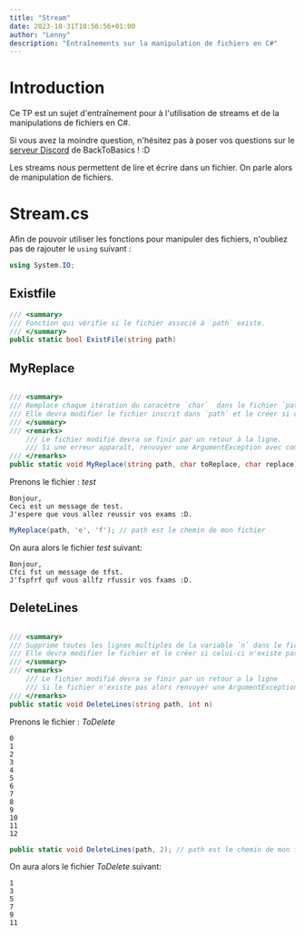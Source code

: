 ```yaml
---
title: "Stream"
date: 2023-10-31T10:56:56+01:00
author: "Lenny"
description: "Entraînements sur la manipulation de fichiers en C#"
---
```


# Introduction

Ce TP est un sujet d'entraînement pour à l'utilisation de streams et de la manipulations de fichiers en C#.

Si vous avez la moindre question, n'hésitez pas à poser vos questions sur le [serveur Discord](https://discord.gg/SJGWzkU2gd) de BackToBasics ! :D

Les streams nous permettent de lire et écrire dans un fichier. On parle alors de manipulation de fichiers.

# Stream.cs

Afin de pouvoir utiliser les fonctions pour manipuler des fichiers, n'oubliez pas de rajouter le `using` suivant :

```csharp
using System.IO;
```

## Existfile
```csharp
/// <summary>
/// Fonction qui vérifie si le fichier associé à `path` existe.
/// </summary>
public static bool ExistFile(string path)

```

## MyReplace

```csharp

/// <summary>
/// Remplace chaque itération du caracètre `char`  dans le fichier `path` par le caractère `replace`.
/// Elle devra modifier le fichier inscrit dans `path` et le créer si celui-ci n'existe pas.
/// </summary>
/// <remarks>
    /// Le fichier modifié devra se finir par un retour à la ligne.
    /// Si une erreur apparaît, renvoyer une ArgumentException avec comme message "Error".
/// </remarks>
public static void MyReplace(string path, char toReplace, char replace)

```
Prenons le fichier : *test*
```
Bonjour,
Ceci est un message de test.
J'espere que vous allez reussir vos exams :D.
```

```csharp
MyReplace(path, 'e', 'f'); // path est le chemin de mon fichier
```
On aura alors le fichier *test* suivant:
```
Bonjour,
Cfci fst un message de tfst.
J'fspfrf quf vous allfz rfussir vos fxams :D.

```

## DeleteLines

```csharp

/// <summary>
/// Supprime toutes les lignes multiples de la variable `n` dans le fichier `path`.
/// Elle devra modifier le fichier et le créer si celui-ci n'existe pas.
/// </summary>
/// <remarks>
    /// Le fichier modifié devra se finir par un retour a la ligne
    /// Si le fichier n'existe pas alors renvoyer une ArgumentException avec comme message "Error"
/// </remarks>
public static void DeleteLines(string path, int n)

```

Prenons le fichier : *ToDelete*
```
0
1
2
3
4
5
6
7
8
9
10
11
12
```

```csharp
public static void DeleteLines(path, 2); // path est le chemin de mon fichier
```
On aura alors le fichier *ToDelete* suivant:

```
1
3
5
7
9
11

```

